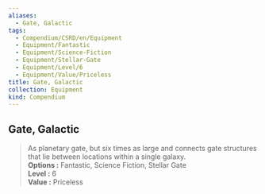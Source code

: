 ```yaml
---
aliases:
  - Gate, Galactic
tags:
  - Compendium/CSRD/en/Equipment
  - Equipment/Fantastic
  - Equipment/Science-Fiction
  - Equipment/Stellar-Gate
  - Equipment/Level/6
  - Equipment/Value/Priceless
title: Gate, Galactic
collection: Equipment
kind: Compendium
---
```

## Gate, Galactic  
  
>As planetary gate, but six times as large and connects gate structures that lie between locations within a single galaxy.  
> **Options :** Fantastic, Science Fiction, Stellar Gate  
> **Level :** 6  
> **Value :** Priceless